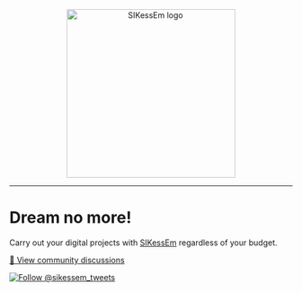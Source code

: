 <div align="center"><a href="https://sikessem.com" title="SIKessEm"><img src="https://github.com/sikessem/.github/blob/HEAD/SIKessEm.svg" alt="SIKessEm logo" height="300"/></a></div>

***

# Dream no more!

Carry out your digital projects with [SIKessEm](https://sikessem.com) regardless of your budget.

[💬 View community discussions](https://github.com/sikessem/community/discussions)

<p><a href="https://twitter.com/intent/follow?screen_name=sikessem_tweets"><img src="https://img.shields.io/twitter/follow/sikessem_tweets.svg?label=Follow%20@sikessem_tweets" alt="Follow @sikessem_tweets"/></a></p>
